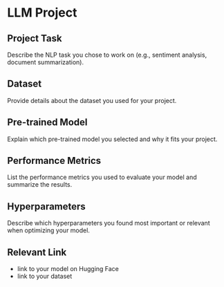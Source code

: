 # LLM Project

## Project Task
Describe the NLP task you chose to work on (e.g., sentiment analysis, document summarization).

## Dataset
Provide details about the dataset you used for your project.

## Pre-trained Model
Explain which pre-trained model you selected and why it fits your project.

## Performance Metrics
List the performance metrics you used to evaluate your model and summarize the results.

## Hyperparameters
Describe which hyperparameters you found most important or relevant when optimizing your model.

## Relevant Link 
- link to your model on Hugging Face
- link to your dataset


